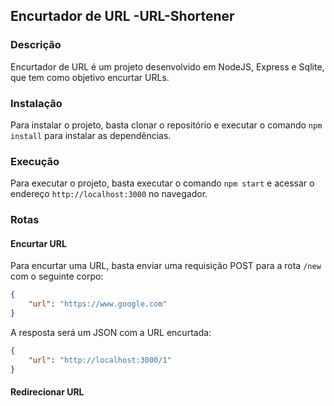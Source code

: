 ## Encurtador de URL -URL-Shortener

### Descrição

Encurtador de URL é um projeto desenvolvido em NodeJS, Express e Sqlite, que tem como objetivo encurtar URLs.


### Instalação

Para instalar o projeto, basta clonar o repositório e executar o comando `npm install` para instalar as dependências.

### Execução

Para executar o projeto, basta executar o comando `npm start` e acessar o endereço `http://localhost:3000` no navegador.

### Rotas

#### Encurtar URL

Para encurtar uma URL, basta enviar uma requisição POST para a rota `/new` com o seguinte corpo:

```json
{
    "url": "https://www.google.com"
}
```

A resposta será um JSON com a URL encurtada:

```json
{
    "url": "http://localhost:3000/1"
}
```

#### Redirecionar URL


